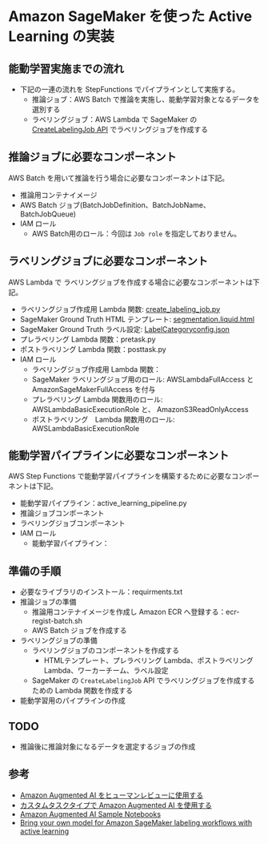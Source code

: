 # Amazon SageMaker を使った Active Learning の実装
## 能動学習実施までの流れ
- 下記の一連の流れを StepFunctions でパイプラインとして実施する。
    - 推論ジョブ：AWS Batch で推論を実施し、能動学習対象となるデータを選別する
    - ラベリングジョブ：AWS Lambda で SageMaker の [CreateLabelingJob API](https://boto3.amazonaws.com/v1/documentation/api/latest/reference/services/sagemaker.html#SageMaker.Client.create_labeling_job) でラベリングジョブを作成する

## 推論ジョブに必要なコンポーネント
AWS Batch を用いて推論を行う場合に必要なコンポーネントは下記。
- 推論用コンテナイメージ
- AWS Batch ジョブ(BatchJobDefinition、BatchJobName、BatchJobQueue)
- IAM ロール
    - AWS Batch用のロール：今回は `Job role` を指定しておりません。

## ラベリングジョブに必要なコンポーネント
AWS Lambda で  ラベリングジョブを作成する場合に必要なコンポーネントは下記。
- ラベリングジョブ作成用 Lambda 関数: [create_labeling_job.py](https://github.com/tkazusa/sagemaker-active-learning/blob/master/labeling/create_labeling_job.py)
- SageMaker Ground Truth HTML テンプレート: [segmentation.liquid.html](https://github.com/tkazusa/sagemaker-active-learning/blob/master/labeling/segmentation.liquid.html)
- SageMaker Ground Truth ラベル設定: [LabelCategoryconfig.json](https://github.com/tkazusa/sagemaker-active-learning/blob/master/labeling/LabelCategoryConfig.json)
- プレラベリング Lambda 関数：pretask.py
- ポストラベリング Lambda 関数：posttask.py
- IAM ロール
    - ラベリングジョブ作成用 Lambda 関数：
    - SageMaker ラベリングジョブ用のロール: AWSLambdaFullAccess と AmazonSageMakerFullAccess を付与
    - プレラベリング Lambda 関数用のロール: AWSLambdaBasicExecutionRole と、 AmazonS3ReadOnlyAccess
    - ポストラベリング　Lambda 関数用のロール: AWSLambdaBasicExecutionRole

## 能動学習パイプラインに必要なコンポーネント
AWS Step Functions で能動学習パイプラインを構築するために必要なコンポーネントは下記。
- 能動学習パイプライン：active_learning_pipeline.py
- 推論ジョブコンポーネント
- ラベリングジョブコンポーネント
- IAM ロール
    - 能動学習パイプライン：
    
## 準備の手順
- 必要なライブラリのインストール：requirments.txt
- 推論ジョブの準備
    - 推論用コンテナイメージを作成し Amazon ECR へ登録する：ecr-regist-batch.sh
    - AWS Batch ジョブを作成する
- ラベリングジョブの準備
    - ラベリングジョブのコンポーネントを作成する
        - HTMLテンプレート、プレラベリング Lambda、ポストラベリング Lambda、ワーカーチーム、ラベル設定
    - SageMaker の `CreateLabelingJob` API でラベリングジョブを作成するための Lambda 関数を作成する
- 能動学習用のパイプラインの作成


## TODO 
- 推論後に推論対象になるデータを選定するジョブの作成

## 参考
- [Amazon Augmented AI をヒューマンレビューに使用する](https://docs.aws.amazon.com/ja_jp/sagemaker/latest/dg/use-augmented-ai-a2i-human-review-loops.html)
- [カスタムタスクタイプで Amazon Augmented AI を使用する](https://docs.aws.amazon.com/ja_jp/sagemaker/latest/dg/a2i-task-types-custom.html)
- [Amazon Augmented AI Sample Notebooks](https://github.com/aws-samples/amazon-a2i-sample-jupyter-notebooks)
- [Bring your own model for Amazon SageMaker labeling workflows with active learning](https://aws.amazon.com/jp/blogs/machine-learning/bring-your-own-model-for-amazon-sagemaker-labeling-workflows-with-active-learning/)
